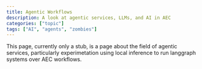 ```yaml
---
title: Agentic Workflows
description: A look at agentic services, LLMs, and AI in AEC
categories: ["topic"]
tags: ["AI", "agents", "zombies"]
---
```


This page, currently only a stub, is a page about the field of agentic services, particularly experimetation using local inference to run langgraph systems over AEC workflows.